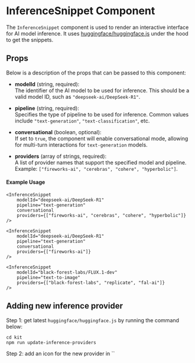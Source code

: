 # InferenceSnippet Component

The `InferenceSnippet` component is used to render an interactive interface for AI model inference. It uses [huggingface/huggingface.js](https://github.com/huggingface/huggingface.js) under the hood to get the snippets.

## Props

Below is a description of the props that can be passed to this component:

- **modelId** (string, required):  
  The identifier of the AI model to be used for inference. This should be a valid model ID, such as `"deepseek-ai/DeepSeek-R1"`.

- **pipeline** (string, required):  
  Specifies the type of pipeline to be used for inference. Common values include `"text-generation"`, `"text-classification"`, etc.

- **conversational** (boolean, optional):  
  If set to `true`, the component will enable conversational mode, allowing for multi-turn interactions for `text-generation` models.

- **providers** (array of strings, required):  
  A list of provider names that support the specified model and pipeline. Example: `["fireworks-ai", "cerebras", "cohere", "hyperbolic"]`.

#### Example Usage

```svelte
<InferenceSnippet
	modelId="deepseek-ai/DeepSeek-R1"
	pipeline="text-generation"
	conversational
	providers={["fireworks-ai", "cerebras", "cohere", "hyperbolic"]}
/>
```

```svelte
<InferenceSnippet
	modelId="deepseek-ai/DeepSeek-R1"
	pipeline="text-generation"
	conversational
	providers={["fireworks-ai"]}
/>
```

```svelte
<InferenceSnippet
	modelId="black-forest-labs/FLUX.1-dev"
	pipeline="text-to-image"
	providers={["black-forest-labs", "replicate", "fal-ai"]}
/>
```

## Adding new inference provider

Step 1: get latest `huggingface/huggingface.js` by running the command below:

```
cd kit
npm run update-inference-providers
```

Step 2: add an icon for the new provider in ``

